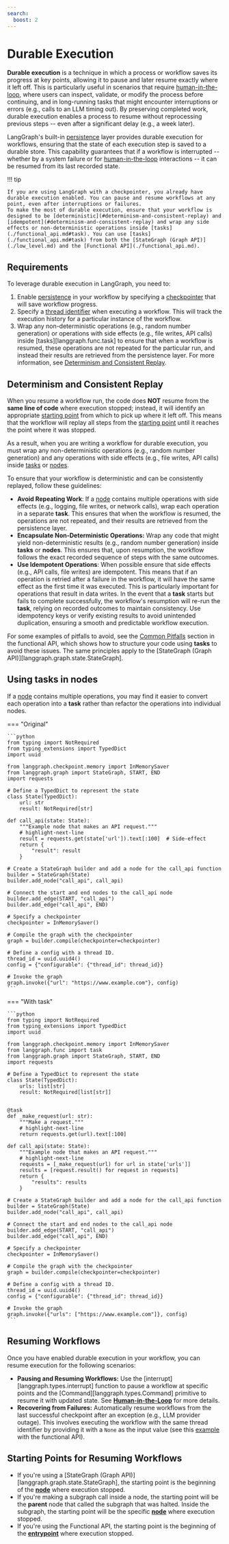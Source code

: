 ```yaml
---
search:
  boost: 2
---
```


# Durable Execution

**Durable execution** is a technique in which a process or workflow saves its progress at key points, allowing it to pause and later resume exactly where it left off. This is particularly useful in scenarios that require [human-in-the-loop](./human_in_the_loop.md), where users can inspect, validate, or modify the process before continuing, and in long-running tasks that might encounter interruptions or errors (e.g., calls to an LLM timing out). By preserving completed work, durable execution enables a process to resume without reprocessing previous steps -- even after a significant delay (e.g., a week later). 

LangGraph's built-in [persistence](./persistence.md) layer provides durable execution for workflows, ensuring that the state of each execution step is saved to a durable store. This capability guarantees that if a workflow is interrupted -- whether by a system failure or for [human-in-the-loop](./human_in_the_loop.md) interactions -- it can be resumed from its last recorded state.

!!! tip

    If you are using LangGraph with a checkpointer, you already have durable execution enabled. You can pause and resume workflows at any point, even after interruptions or failures.
    To make the most of durable execution, ensure that your workflow is designed to be [deterministic](#determinism-and-consistent-replay) and [idempotent](#determinism-and-consistent-replay) and wrap any side effects or non-deterministic operations inside [tasks](./functional_api.md#task). You can use [tasks](./functional_api.md#task) from both the [StateGraph (Graph API)](./low_level.md) and the [Functional API](./functional_api.md).

## Requirements

To leverage durable execution in LangGraph, you need to:

1. Enable [persistence](./persistence.md) in your workflow by specifying a [checkpointer](./persistence.md#checkpointer-libraries) that will save workflow progress.
2. Specify a [thread identifier](./persistence.md#threads) when executing a workflow. This will track the execution history for a particular instance of the workflow.
3. Wrap any non-deterministic operations (e.g., random number generation) or operations with side effects (e.g., file writes, API calls) inside [tasks][langgraph.func.task] to ensure that when a workflow is resumed, these operations are not repeated for the particular run, and instead their results are retrieved from the persistence layer. For more information, see [Determinism and Consistent Replay](#determinism-and-consistent-replay).

## Determinism and Consistent Replay

When you resume a workflow run, the code does **NOT** resume from the **same line of code** where execution stopped; instead, it will identify an appropriate [starting point](#starting-points-for-resuming-workflows) from which to pick up where it left off. This means that the workflow will replay all steps from the [starting point](#starting-points-for-resuming-workflows) until it reaches the point where it was stopped.

As a result, when you are writing a workflow for durable execution, you must wrap any non-deterministic operations (e.g., random number generation) and any operations with side effects (e.g., file writes, API calls) inside [tasks](./functional_api.md#task) or [nodes](./low_level.md#nodes).

To ensure that your workflow is deterministic and can be consistently replayed, follow these guidelines:

- **Avoid Repeating Work**:  If a [node](./low_level.md#nodes) contains multiple operations with side effects (e.g., logging, file writes, or network calls), wrap each operation in a separate **task**. This ensures that when the workflow is resumed, the operations are not repeated, and their results are retrieved from the persistence layer.
- **Encapsulate Non-Deterministic Operations:**  Wrap any code that might yield non-deterministic results (e.g., random number generation) inside **tasks** or **nodes**. This ensures that, upon resumption, the workflow follows the exact recorded sequence of steps with the same outcomes.
- **Use Idempotent Operations**: When possible ensure that side effects (e.g., API calls, file writes) are idempotent. This means that if an operation is retried after a failure in the workflow, it will have the same effect as the first time it was executed. This is particularly important for operations that result in data writes. In the event that a **task** starts but fails to complete successfully, the workflow's resumption will re-run the **task**, relying on recorded outcomes to maintain consistency. Use idempotency keys or verify existing results to avoid unintended duplication, ensuring a smooth and predictable workflow execution.

For some examples of pitfalls to avoid, see the [Common Pitfalls](./functional_api.md#common-pitfalls) section in the functional API, which shows
how to structure your code using **tasks** to avoid these issues. The same principles apply to the [StateGraph (Graph API)][langgraph.graph.state.StateGraph].

## Using tasks in nodes

If a [node](./low_level.md#nodes) contains multiple operations, you may find it easier to convert each operation into a **task** rather than refactor the operations into individual nodes.

=== "Original"

    ```python
    from typing import NotRequired
    from typing_extensions import TypedDict
    import uuid

    from langgraph.checkpoint.memory import InMemorySaver
    from langgraph.graph import StateGraph, START, END
    import requests

    # Define a TypedDict to represent the state
    class State(TypedDict):
        url: str
        result: NotRequired[str]

    def call_api(state: State):
        """Example node that makes an API request."""
        # highlight-next-line
        result = requests.get(state['url']).text[:100]  # Side-effect
        return {
            "result": result
        }

    # Create a StateGraph builder and add a node for the call_api function
    builder = StateGraph(State)
    builder.add_node("call_api", call_api)

    # Connect the start and end nodes to the call_api node
    builder.add_edge(START, "call_api")
    builder.add_edge("call_api", END)

    # Specify a checkpointer
    checkpointer = InMemorySaver()

    # Compile the graph with the checkpointer
    graph = builder.compile(checkpointer=checkpointer)

    # Define a config with a thread ID.
    thread_id = uuid.uuid4()
    config = {"configurable": {"thread_id": thread_id}}

    # Invoke the graph
    graph.invoke({"url": "https://www.example.com"}, config)
    ```

=== "With task"

    ```python
    from typing import NotRequired
    from typing_extensions import TypedDict
    import uuid

    from langgraph.checkpoint.memory import InMemorySaver
    from langgraph.func import task
    from langgraph.graph import StateGraph, START, END
    import requests

    # Define a TypedDict to represent the state
    class State(TypedDict):
        urls: list[str]
        result: NotRequired[list[str]]


    @task
    def _make_request(url: str):
        """Make a request."""
        # highlight-next-line
        return requests.get(url).text[:100]

    def call_api(state: State):
        """Example node that makes an API request."""
        # highlight-next-line
        requests = [_make_request(url) for url in state['urls']]
        results = [request.result() for request in requests]
        return {
            "results": results
        }

    # Create a StateGraph builder and add a node for the call_api function
    builder = StateGraph(State)
    builder.add_node("call_api", call_api)

    # Connect the start and end nodes to the call_api node
    builder.add_edge(START, "call_api")
    builder.add_edge("call_api", END)

    # Specify a checkpointer
    checkpointer = InMemorySaver()

    # Compile the graph with the checkpointer
    graph = builder.compile(checkpointer=checkpointer)

    # Define a config with a thread ID.
    thread_id = uuid.uuid4()
    config = {"configurable": {"thread_id": thread_id}}

    # Invoke the graph
    graph.invoke({"urls": ["https://www.example.com"]}, config)
    ```

## Resuming Workflows

Once you have enabled durable execution in your workflow, you can resume execution for the following scenarios:

- **Pausing and Resuming Workflows:** Use the [interrupt][langgraph.types.interrupt] function to pause a workflow at specific points and the [Command][langgraph.types.Command] primitive to resume it with updated state. See [**Human-in-the-Loop**](./human_in_the_loop.md) for more details.
- **Recovering from Failures:** Automatically resume workflows from the last successful checkpoint after an exception (e.g., LLM provider outage). This involves executing the workflow with the same thread identifier by providing it with a `None` as the input value (see this [example](../how-tos/use-functional-api.md#resuming-after-an-error) with the functional API).

## Starting Points for Resuming Workflows

* If you're using a [StateGraph (Graph API)][langgraph.graph.state.StateGraph], the starting point is the beginning of the [**node**](./low_level.md#nodes) where execution stopped. 
* If you're making a subgraph call inside a node, the starting point will be the **parent** node that called the subgraph that was halted.
Inside the subgraph, the starting point will be the specific [**node**](./low_level.md#nodes) where execution stopped.
* If you're using the Functional API, the starting point is the beginning of the [**entrypoint**](./functional_api.md#entrypoint) where execution stopped.